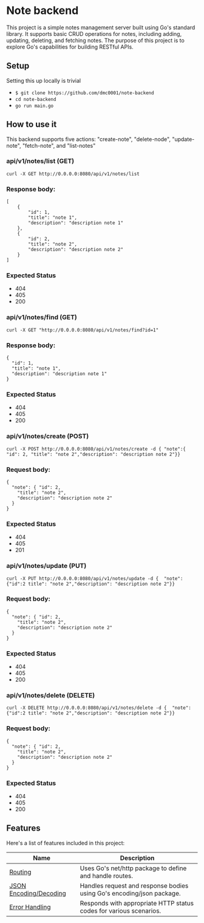 # Note backend

This project is a simple notes management server built using Go's standard library. It supports basic CRUD operations for notes, including adding, updating, deleting, and fetching notes. The purpose of this project is to explore Go's capabilities for building RESTful APIs.

## Setup

Setting this up locally is trivial

* `$ git clone https://github.com/dmc0001/note-backend`
* `cd note-backend`
* `go run main.go`

## How to use it

This backend supports five actions: "create-note", "delete-node", "update-note", "fetch-note", and "list-notes"

### api/v1/notes/list (GET)

```
curl -X GET http://0.0.0.0:8080/api/v1/notes/list 
```


### Response body:
```
[
    {
        "id": 1,
        "title": "note 1",
        "description": "description note 1"
    },
    {
        "id": 2,
        "title": "note 2",
        "description": "description note 2"
    }
]

```
### Expected Status

* 404
* 405
* 200


### api/v1/notes/find (GET)

```
curl -X GET "http://0.0.0.0:8080/api/v1/notes/find?id=1"
```

### Response body:
```
{
  "id": 1,
  "title": "note 1",
  "description": "description note 1"
}

```
### Expected Status

* 404
* 405
* 200


### api/v1/notes/create (POST)

```
curl -X POST http://0.0.0.0:8080/api/v1/notes/create -d { "note":{ "id": 2, "title": "note 2","description": "description note 2"}}
```

### Request body:
```
{
  "note": { "id": 2,
    "title": "note 2",
    "description": "description note 2"
  }
}
```
### Expected Status
 
* 404 
* 405 
* 201 


### api/v1/notes/update (PUT)

```
curl -X PUT http://0.0.0.0:8080/api/v1/notes/update -d {  "note":{"id":2 title": "note 2","description": "description note 2"}}
```

### Request body:
```
{
  "note": { "id": 2,
    "title": "note 2",
    "description": "description note 2"
  }
}
```
### Expected Status

* 404 
* 405 
* 200


### api/v1/notes/delete (DELETE)

```
curl -X DELETE http://0.0.0.0:8080/api/v1/notes/delete -d {  "note":{"id":2 title": "note 2","description": "description note 2"}}
```

### Request body:
```
{
  "note": { "id": 2,
    "title": "note 2",
    "description": "description note 2"
  }
}
```
### Expected Status

* 404
* 405
* 200


## Features

Here's a list of features included in this project:

| Name                                                                   | Description                                                                        |
|------------------------------------------------------------------------|------------------------------------------------------------------------------------|
| [Routing](https://pkg.go.dev/net/http)                             | Uses Go's net/http package to define and handle routes.                                                |
| [JSON Encoding/Decoding](https://pkg.go.dev/encoding/json) | Handles request and response bodies using Go's encoding/json package.                  |
| [Error Handling](https://go.dev/blog/error-handling-and-go)               | Responds with appropriate HTTP status codes for various scenarios.                                      |



